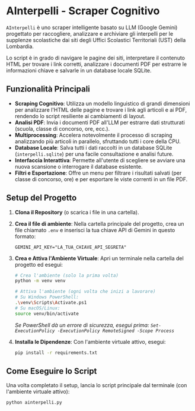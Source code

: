 # AInterpelli - Scraper Cognitivo

`AInterpelli` è uno scraper intelligente basato su LLM (Google Gemini) progettato per raccogliere, analizzare e archiviare gli interpelli per le supplenze scolastiche dai siti degli Uffici Scolastici Territoriali (UST) della Lombardia.

Lo script è in grado di navigare le pagine dei siti, interpretare il contenuto HTML per trovare i link corretti, analizzare i documenti PDF per estrarre le informazioni chiave e salvarle in un database locale SQLite.

## Funzionalità Principali

-   **Scraping Cognitivo**: Utilizza un modello linguistico di grandi dimensioni per analizzare l'HTML delle pagine e trovare i link agli articoli e ai PDF, rendendo lo script resiliente ai cambiamenti di layout.
-   **Analisi PDF**: Invia i documenti PDF all'LLM per estrarre dati strutturati (scuola, classe di concorso, ore, ecc.).
-   **Multiprocessing**: Accelera notevolmente il processo di scraping analizzando più articoli in parallelo, sfruttando tutti i core della CPU.
-   **Database Locale**: Salva tutti i dati raccolti in un database SQLite (`interpelli.sqlite`) per una facile consultazione e analisi future.
-   **Interfaccia Interattiva**: Permette all'utente di scegliere se avviare una nuova scansione o interrogare il database esistente.
-   **Filtri e Esportazione**: Offre un menu per filtrare i risultati salvati (per classe di concorso, ore) e per esportare le viste correnti in un file PDF.

## Setup del Progetto

1.  **Clona il Repository** (o scarica i file in una cartella).

2.  **Crea il file di ambiente**:
    Nella cartella principale del progetto, crea un file chiamato `.env` e inserisci la tua chiave API di Gemini in questo formato:
    ```
    GEMINI_API_KEY="LA_TUA_CHIAVE_API_SEGRETA"
    ```

3.  **Crea e Attiva l'Ambiente Virtuale**:
    Apri un terminale nella cartella del progetto ed esegui:
    ```bash
    # Crea l'ambiente (solo la prima volta)
    python -m venv venv

    # Attiva l'ambiente (ogni volta che inizi a lavorare)
    # Su Windows PowerShell:
    .\venv\Scripts\Activate.ps1
    # Su macOS/Linux:
    source venv/bin/activate
    ```
    *Se PowerShell dà un errore di sicurezza, esegui prima: `Set-ExecutionPolicy -ExecutionPolicy RemoteSigned -Scope Process`*

4.  **Installa le Dipendenze**:
    Con l'ambiente virtuale attivo, esegui:
    ```bash
    pip install -r requirements.txt
    ```

## Come Eseguire lo Script

Una volta completato il setup, lancia lo script principale dal terminale (con l'ambiente virtuale attivo):

```bash
python ainterpelli.py